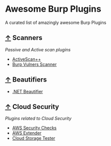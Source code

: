 # Awesome Burp Plugins
A curated list of amazingly awesome Burp Plugins

## [↑](#contents) Scanners

*Passive and Active scan plugins*

* [ActiveScan++](https://github.com/albinowax/ActiveScanPlusPlus)
* [Burp Vulners Scanner](https://github.com/vulnersCom/burp-vulners-scanner)
## [↑](#contents) Beautifiers

* [.NET Beautifier](https://github.com/allfro/dotNetBeautifier) 


## [↑](#contents) Cloud Security

*Plugins related to Cloud Security*

* [AWS Security Checks](https://github.com/PortSwigger/aws-security-checks)
* [AWS Extender](https://github.com/VirtueSecurity/aws-extender.)
* [Cloud Storage Tester](https://github.com/PortSwigger/cloud-storage-tester)


